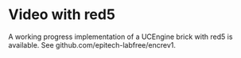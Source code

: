 # Video with red5

A working progress implementation of a UCEngine brick with red5 is available. See github.com/epitech-labfree/encrev1[](https://github.com/epitech-labfree/encrev1).
